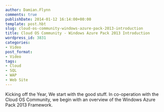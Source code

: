 ```yaml
---
author: Damian.Flynn
comments: true
publishDate: 2014-01-12 16:14:00+00:00
template: post.hbt
slug: cloud-os-community-windows-azure-pack-2013-introduction
title: Cloud OS Community - Windows Azure Pack 2013 Introduction
wordpress_id: 3831
categories:
- Video
post_format:
- Video
tags:
- Cloud
- SQL
- WAP
- Web Site
---
```


Kicking off the Year, We start with the good stuff. In co-operation with the Cloud OS Community, we begin with an overview of the Windows Azure Pack 2013 Framework.

